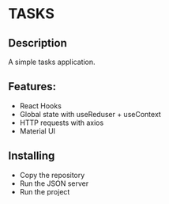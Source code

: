# TASKS

## Description
A simple tasks application.

## Features: 
- React Hooks
- Global state with useReduser + useContext
- HTTP requests with axios
- Material UI

## Installing
- Copy the repository
- Run the JSON server
- Run the project
